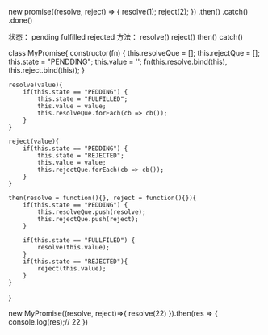 new promise((resolve, reject) => {
    resolve(1);
    reject(2);
})
.then()
.catch()
.done()

状态： pending fulfilled rejected
方法： resolve() reject() then() catch() 

class MyPromise{
    constructor(fn) {
        this.resolveQue = [];
        this.rejectQue = [];
        this.state = "PENDDING";
        this.value = '';
        fn(this.resolve.bind(this), this.reject.bind(this));
    }

    resolve(value){
        if(this.state == "PEDDING") {
            this.state = "FULFILLED";
            this.value = value;
            this.resolveQue.forEach(cb => cb());
        }
    }

    reject(value){
        if(this.state == "PEDDING") {
            this.state = "REJECTED";
            this.value = value;
            this.rejectQue.forEach(cb => cb());
        }
    }

    then(resolve = function(){}, reject = function(){}){
        if(this.state == "PEDDING") {
            this.resolveQue.push(resolve);
            this.rejectQue.push(reject);
        }

        if(this.state == "FULLFILED") {
            resolve(this.value);
        }
        if(this.state == "REJECTED"){
            reject(this.value);
        }
    }
}

new MyPromise((resolve, reject)=>{
    resolve(22)
}).then(res => {
    console.log(res);// 22
})


